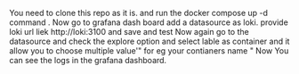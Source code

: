 You need to clone this repo as it is. 
and run the docker compose up -d command . 
Now go to grafana dash board
add a datasource as loki. provide loki url liek http://loki:3100
and save and test
Now again go to the datasource and check the explore option and select lable as container and it allow you to choose multiple value'" for eg your contianers name " 
Now You can see the logs in the grafana dashboard.

